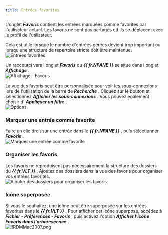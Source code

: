 ```yaml
---
title: Entrées favorites
---
```

L'onglet ***Favoris*** contient les entrées marquées comme favorites par l'utilisateur actuel. Les favoris ne sont pas partagés ett ils se déplacent avec le profil de l'utilisateur.  

Cela est utile lorsque le nombre d'entrées gérées devient trop important ou lorsqu'une structure de répertoire stricte doit être maintenue.  
![Entrées favorites](https://webdevolutions.azureedge.net/docs/fr/rdm/mac/clip0206.png) 

Un raccourci vers l'onglet ***Favoris*** du ***{{ fr.NPANE }}*** se situe dans l'onglet ***Affichage*** .  
![Affichage - Favoris](https://webdevolutions.azureedge.net/docs/fr/rdm/mac/RDMMac2002.png) 

La vue des favoris peut être personnalisée pour voir les sous-connexions lors de l'utilisation de la barre de ***Recherche*** . Cliquez sur le bouton et sélectionnez ***Afficher les sous-connexions*** . Vous pouvez également choisir d' ***Appliquer un filtre*** .  
![Options](https://webdevolutions.azureedge.net/docs/fr/rdm/mac/RDMMac2001.png)

### Marquer une entrée comme favorite 

Faire un clic droit sur une entrée dans le ***{{ fr.NPANE }}*** , puis sélectionner ***Favoris*** .  
![Marquer une entrée comme favorite](https://webdevolutions.azureedge.net/docs/fr/rdm/mac/RDMMac2003.png)

### Organiser les favoris 

Les favoris ne reproduisent pas nécessairement la structure des dossiers du ***{{ fr.VLT }}*** . Ajoutez des dossiers dans la vue des favoris pour organiser vos entrées favorites.  
![Ajouter des dossiers pour organiser les favoris](https://webdevolutions.azureedge.net/docs/fr/rdm/mac/RDMMac2004.png)

### Icône superposée 

Si vous le souhaitez, une icône peut être superposée sur les entrées favorites dans le ***{{ fr.VLT }}*** . Pour afficher cet icône superposé, accédez à ***Fichier - Préférences - Favoris*** , puis activez l'option ***Afficher l'icône Favoris dans l'arborescence*** .  
![!!RDMMac2007.png](https://webdevolutions.azureedge.net/docs/fr/rdm/mac/RDMMac2007.png) 

